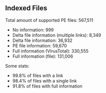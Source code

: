 ## Indexed Files

<!--FileStats-->
Total amount of supported PE files: 567,511

* No information: 999
* Delta file information (multiple links): 8,349
* Delta file information: 36,932
* PE file information: 59,670
* Full information (VirusTotal): 330,555
* Full information (file): 131,006

Some stats:

* 99.8% of files with a link
* 98.4% of files with a single link
* 91.8% of files with full information
<!--/FileStats-->
